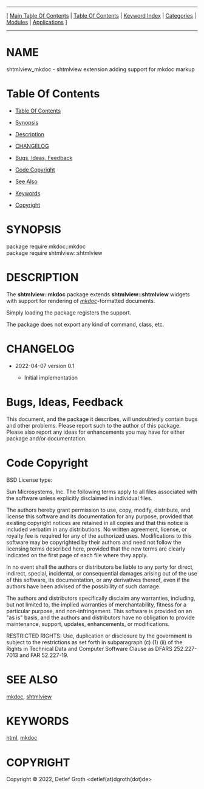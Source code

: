 
[//000000001]: # (shtmlview\_mkdoc \- Basic HTML and Markdown viewer widget)
[//000000002]: # (Generated from file 'shtmlview\-mkdoc\.man' by tcllib/doctools with format 'markdown')
[//000000003]: # (Copyright &copy; 2022, Detlef Groth <detlef\(at\)dgroth\(dot\)de>)
[//000000004]: # (shtmlview\_mkdoc\(n\) 0\.1 tklib "Basic HTML and Markdown viewer widget")

<hr> [ <a href="../../../../toc.md">Main Table Of Contents</a> &#124; <a
href="../../../toc.md">Table Of Contents</a> &#124; <a
href="../../../../index.md">Keyword Index</a> &#124; <a
href="../../../../toc0.md">Categories</a> &#124; <a
href="../../../../toc1.md">Modules</a> &#124; <a
href="../../../../toc2.md">Applications</a> ] <hr>

# NAME

shtmlview\_mkdoc \- shtmlview extension adding support for mkdoc markup

# <a name='toc'></a>Table Of Contents

  - [Table Of Contents](#toc)

  - [Synopsis](#synopsis)

  - [Description](#section1)

  - [CHANGELOG](#section2)

  - [Bugs, Ideas, Feedback](#section3)

  - [Code Copyright](#section4)

  - [See Also](#seealso)

  - [Keywords](#keywords)

  - [Copyright](#copyright)

# <a name='synopsis'></a>SYNOPSIS

package require mkdoc::mkdoc  
package require shtmlview::shtmlview  

# <a name='description'></a>DESCRIPTION

The __shtmlview::mkdoc__ package extends __shtmlview::shtmlview__
widgets with support for rendering of
*[mkdoc](\.\./\.\./\.\./\.\./index\.md\#mkdoc)*\-formatted documents\.

Simply loading the package registers the support\.

The package does not export any kind of command, class, etc\.

# <a name='section2'></a>CHANGELOG

  - 2022\-04\-07 version 0\.1

      * Initial implementation

# <a name='section3'></a>Bugs, Ideas, Feedback

This document, and the package it describes, will undoubtedly contain bugs and
other problems\. Please report such to the author of this package\. Please also
report any ideas for enhancements you may have for either package and/or
documentation\.

# <a name='section4'></a>Code Copyright

BSD License type:

Sun Microsystems, Inc\. The following terms apply to all files associated with
the software unless explicitly disclaimed in individual files\.

The authors hereby grant permission to use, copy, modify, distribute, and
license this software and its documentation for any purpose, provided that
existing copyright notices are retained in all copies and that this notice is
included verbatim in any distributions\. No written agreement, license, or
royalty fee is required for any of the authorized uses\. Modifications to this
software may be copyrighted by their authors and need not follow the licensing
terms described here, provided that the new terms are clearly indicated on the
first page of each file where they apply\.

In no event shall the authors or distributors be liable to any party for direct,
indirect, special, incidental, or consequential damages arising out of the use
of this software, its documentation, or any derivatives thereof, even if the
authors have been advised of the possibility of such damage\.

The authors and distributors specifically disclaim any warranties, including,
but not limited to, the implied warranties of merchantability, fitness for a
particular purpose, and non\-infringement\. This software is provided on an "as
is" basis, and the authors and distributors have no obligation to provide
maintenance, support, updates, enhancements, or modifications\.

RESTRICTED RIGHTS: Use, duplication or disclosure by the government is subject
to the restrictions as set forth in subparagraph \(c\) \(1\) \(ii\) of the Rights in
Technical Data and Computer Software Clause as DFARS 252\.227\-7013 and FAR
52\.227\-19\.

# <a name='seealso'></a>SEE ALSO

[mkdoc](\.\./\.\./\.\./\.\./index\.md\#mkdoc), [shtmlview](shtmlview\.md)

# <a name='keywords'></a>KEYWORDS

[html](\.\./\.\./\.\./\.\./index\.md\#html), [mkdoc](\.\./\.\./\.\./\.\./index\.md\#mkdoc)

# <a name='copyright'></a>COPYRIGHT

Copyright &copy; 2022, Detlef Groth <detlef\(at\)dgroth\(dot\)de>
